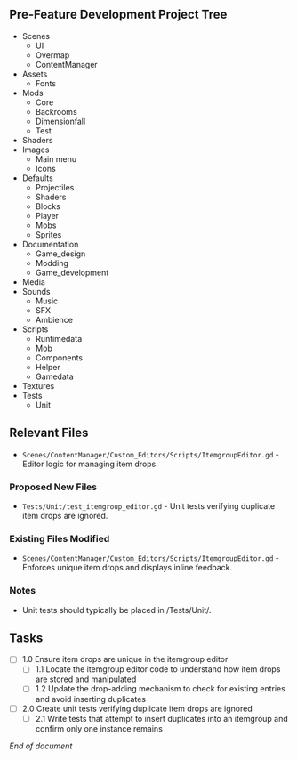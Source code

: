 ## Pre-Feature Development Project Tree
- Scenes
  - UI
  - Overmap
  - ContentManager
- Assets
  - Fonts
- Mods
  - Core
  - Backrooms
  - Dimensionfall
  - Test
- Shaders
- Images
  - Main menu
  - Icons
- Defaults
  - Projectiles
  - Shaders
  - Blocks
  - Player
  - Mobs
  - Sprites
- Documentation
  - Game_design
  - Modding
  - Game_development
- Media
- Sounds
  - Music
  - SFX
  - Ambience
- Scripts
  - Runtimedata
  - Mob
  - Components
  - Helper
  - Gamedata
- Textures
- Tests
  - Unit

## Relevant Files
- `Scenes/ContentManager/Custom_Editors/Scripts/ItemgroupEditor.gd` - Editor logic for managing item drops.

### Proposed New Files
- `Tests/Unit/test_itemgroup_editor.gd` - Unit tests verifying duplicate item drops are ignored.

### Existing Files Modified
- `Scenes/ContentManager/Custom_Editors/Scripts/ItemgroupEditor.gd` - Enforces unique item drops and displays inline feedback.

### Notes

- Unit tests should typically be placed in /Tests/Unit/.

## Tasks

- [ ] 1.0 Ensure item drops are unique in the itemgroup editor
  - [ ] 1.1 Locate the itemgroup editor code to understand how item drops are stored and manipulated
  - [ ] 1.2 Update the drop-adding mechanism to check for existing entries and avoid inserting duplicates
- [ ] 2.0 Create unit tests verifying duplicate item drops are ignored
  - [ ] 2.1 Write tests that attempt to insert duplicates into an itemgroup and confirm only one instance remains

*End of document*

